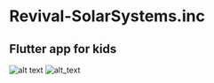 # Revival-SolarSystems.inc
## Flutter app for kids

![alt text](https://github.com/mahadevananair1/Revival-SolarSystems.inc/blob/master/Screenshot_20210827-233443.png)
![alt_text](https://github.com/mahadevananair1/Revival-SolarSystems.inc/blob/master/Screenshot2.png)


